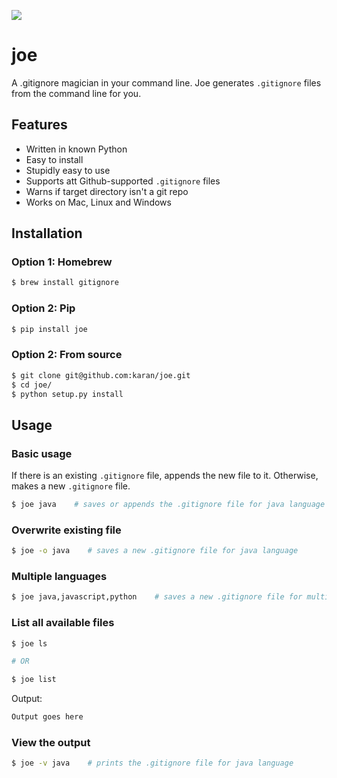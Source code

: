 ![](http://i.imgur.com/y8g506n.png?1)

# joe

A .gitignore magician in your command line. Joe generates `.gitignore` files from the command line for you.

## Features

- Written in known Python
- Easy to install
- Stupidly easy to use
- Supports att Github-supported `.gitignore` files
- Warns if target directory isn't a git repo
- Works on Mac, Linux and Windows

## Installation

### Option 1: Homebrew

```bash
$ brew install gitignore
```

### Option 2: Pip

```bash
$ pip install joe
```

### Option 2: From source

```bash
$ git clone git@github.com:karan/joe.git
$ cd joe/
$ python setup.py install
```

## Usage

### Basic usage

If there is an existing `.gitignore` file, appends the new file to it. Otherwise, makes a new `.gitignore` file.

```bash
$ joe java    # saves or appends the .gitignore file for java language
```

### Overwrite existing file

```bash
$ joe -o java    # saves a new .gitignore file for java language
```

### Multiple languages

```bash
$ joe java,javascript,python    # saves a new .gitignore file for multiple languages
```

### List all available files

```bash
$ joe ls

# OR

$ joe list
```

Output:

```bash
Output goes here
```

### View the output

```bash
$ joe -v java    # prints the .gitignore file for java language
```

